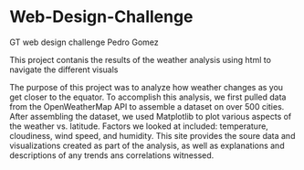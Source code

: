 # Web-Design-Challenge
GT web design challenge Pedro Gomez


This project contanis the results of the weather analysis using html to navigate the different visuals

The purpose of this project was to analyze how weather changes as you get closer to the equator. To accomplish this analysis, we first pulled data from the OpenWeatherMap API to assemble a dataset on over 500 cities.
After assembling the dataset, we used Matplotlib to plot various aspects of the weather vs. latitude. Factors we looked at included: temperature, cloudiness, wind speed, and humidity. This site provides the soure data and visualizations created as part of the analysis, as well as explanations and descriptions of any trends ans correlations witnessed.